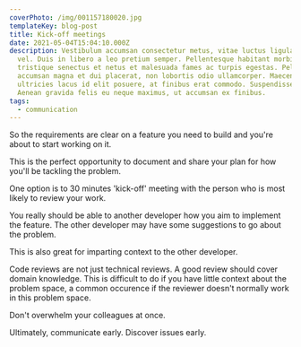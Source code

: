 ```yaml
---
coverPhoto: /img/001157180020.jpg
templateKey: blog-post
title: Kick-off meetings
date: 2021-05-04T15:04:10.000Z
description: Vestibulum accumsan consectetur metus, vitae luctus ligula luctus
  vel. Duis in libero a leo pretium semper. Pellentesque habitant morbi
  tristique senectus et netus et malesuada fames ac turpis egestas. Pellentesque
  accumsan magna et dui placerat, non lobortis odio ullamcorper. Maecenas
  ultricies lacus id elit posuere, at finibus erat commodo. Suspendisse potenti.
  Aenean gravida felis eu neque maximus, ut accumsan ex finibus.
tags:
  - communication
---
```

So the requirements are clear on a feature you need to build and you're about to start working on it.

This is the perfect opportunity to document and share your plan for how you'll be tackling the problem.

One option is to 30 minutes 'kick-off' meeting with the person who is most likely to review your work.



You really should be able to another developer how you aim to implement the feature. The other developer may have some suggestions to go about the problem. 

This is also great for imparting context to the other developer.

Code reviews are not just technical reviews. A good review should cover domain knowledge. This is difficult to do if you have little context about the problem space, a common occurence if the reviewer doesn't normally work in this problem space.

Don't overwhelm your colleagues at once.

Ultimately, communicate early. Discover issues early.